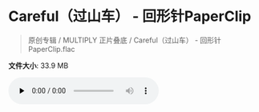 # Careful（过山车） - 回形针PaperClip

> 原创专辑 / MULTIPLY 正片叠底 / Careful（过山车） - 回形针PaperClip.flac

**文件大小**: 33.9 MB

<audio preload="none" controls><source src="https://file.hsyhx.top/archive/原创专辑/MULTIPLY_正片叠底/Careful（过山车） - 回形针PaperClip.flac" type="audio/mpeg">您的浏览器不支持此音频格式</audio>